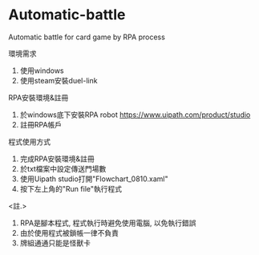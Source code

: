 # Automatic-battle
Automatic battle for card game by RPA process

環境需求
1. 使用windows
2. 使用steam安裝duel-link

RPA安裝環境&註冊
1. 於windows底下安裝RPA robot
https://www.uipath.com/product/studio
2. 註冊RPA帳戶

程式使用方式
1. 完成RPA安裝環境&註冊
2. 於txt檔案中設定傳送門場數
3. 使用Uipath studio打開"Flowchart_0810.xaml"
4. 按下左上角的"Run file"執行程式

<註.>
1. RPA是腳本程式, 程式執行時避免使用電腦, 以免執行錯誤
2. 由於使用程式被鎖帳一律不負責
3. 牌組通通只能是怪獸卡
